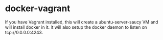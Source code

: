docker-vagrant
==============

If you have Vagrant installed, this will create a ubuntu-server-saucy VM and will install docker in it. It will also setup the docker daemon to listen on tcp://0.0.0.0:4243.
